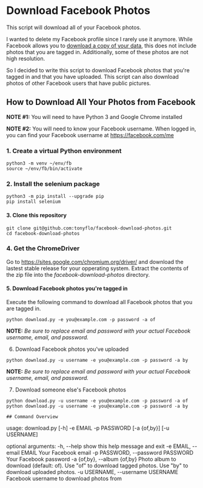 # Download Facebook Photos
This script will download all of your Facebook photos.

I wanted to delete my Facebook profile since I rarely use it anymore. While Facebook allows you to [download a copy of your data](https://www.facebook.com/help/212802592074644), this does not include photos that you are tagged in. Additionally, some of these photos are not high resolution.

So I decided to write this script to download Facebook photos that you're tagged in and that you have uploaded. This script can also download photos of other Facebook users that have public pictures.

## How to Download All Your Photos from Facebook

**NOTE #1:** You will need to have Python 3 and Google Chrome installed

**NOTE #2:** You will need to know your Facebook username. When logged in, you can find your Facebook username at https://facebook.com/me

### 1. Create a virtual Python environment
```
python3 -m venv ~/env/fb
source ~/env/fb/bin/activate
```

### 2. Install the selenium package
```
python3 -m pip install --upgrade pip
pip install selenium
```
 
#### 3. Clone this repository
```
git clone git@github.com:tonyflo/facebook-download-photos.git
cd facebook-download-photos
```

### 4. Get the ChromeDriver
Go to https://sites.google.com/chromium.org/driver/ and download the lastest stable release for your opperating system. Extract the contents of the zip file into the *facebook-download-photos* directory.
 
#### 5. Download Facebook photos you're tagged in
Execute the following command to download all Facebook photos that you are tagged in.
```
python download.py -e you@example.com -p password -a of
```
**NOTE:** *Be sure to replace *email* and *password* with your actual Facebook username, email, and password.*

6. Download Facebook photos you've uploaded
```
python download.py -u username -e you@example.com -p password -a by
```
**NOTE:** *Be sure to replace *email* and *password* with your actual Facebook username, email, and password.*

7. Download someone else's Facebook photos
```
python download.py -u username -e you@example.com -p password -a of
python download.py -u username -e you@example.com -p password -a by

## Command Overview
```
usage: download.py [-h] -e EMAIL -p PASSWORD [-a {of,by}] [-u USERNAME]

optional arguments:
  -h, --help            show this help message and exit
  -e EMAIL, --email EMAIL
                        Your Facebook email
  -p PASSWORD, --password PASSWORD
                        Your Facebook password
  -a {of,by}, --album {of,by}
                        Photo album to download (default: of). Use "of" to download
                        tagged photos. Use "by" to download uploaded photos.
  -u USERNAME, --username USERNAME
                        Facebook username to download photos from
```
